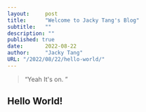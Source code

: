 ```yaml
---
layout:     post 
title:      "Welcome to Jacky Tang's Blog"
subtitle:   ""
description: ""
published: true
date:       2022-08-22
author:     "Jacky Tang"
URL: "/2022/08/22/hello-world/"
---
```


<!--more-->
> “Yeah It's on. ”


## Hello World!
